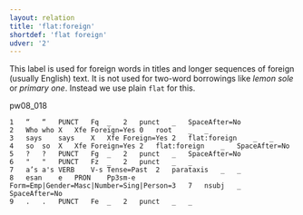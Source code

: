 ```yaml
---
layout: relation
title: 'flat:foreign'
shortdef: 'flat foreign'
udver: '2'
---
```


This label is used for foreign words in titles and longer sequences of foreign (usually English) text.
It is not used for two-word borrowings like _lemon sole_ or _primary one_.
Instead we use plain `flat` for this.

pw08\_018
~~~ conllu
1	“	“	PUNCT	Fq	_	2	punct	_	SpaceAfter=No
2	Who	who	X	Xfe	Foreign=Yes	0	root	_	_
3	says	says	X	Xfe	Foreign=Yes	2	flat:foreign	_	_
4	so	so	X	Xfe	Foreign=Yes	2	flat:foreign	_	SpaceAfter=No
5	?	?	PUNCT	Fg	_	2	punct	_	SpaceAfter=No
6	"	"	PUNCT	Fz	_	2	punct	_	_
7	a’s	a's	VERB	V-s	Tense=Past	2	parataxis	_	_
8	esan	e	PRON	Pp3sm-e	Form=Emp|Gender=Masc|Number=Sing|Person=3	7	nsubj	_	SpaceAfter=No
9	.	.	PUNCT	Fe	_	2	punct	_	_
~~~
<!-- Interlanguage links updated Po 11. listopadu 2024, 20:10:56 CET -->
